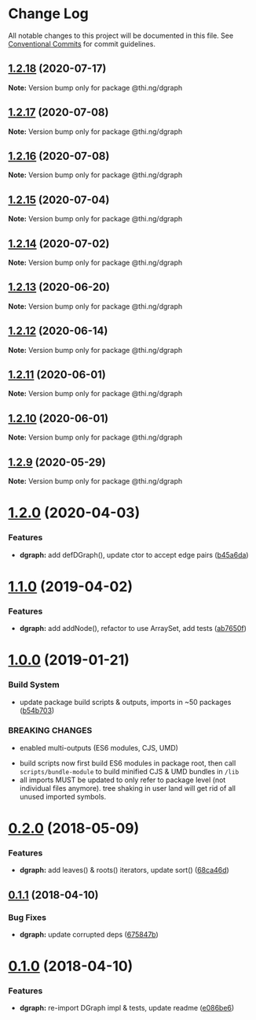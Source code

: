 # Change Log

All notable changes to this project will be documented in this file.
See [Conventional Commits](https://conventionalcommits.org) for commit guidelines.

## [1.2.18](https://github.com/thi-ng/umbrella/compare/@thi.ng/dgraph@1.2.17...@thi.ng/dgraph@1.2.18) (2020-07-17)

**Note:** Version bump only for package @thi.ng/dgraph





## [1.2.17](https://github.com/thi-ng/umbrella/compare/@thi.ng/dgraph@1.2.16...@thi.ng/dgraph@1.2.17) (2020-07-08)

**Note:** Version bump only for package @thi.ng/dgraph





## [1.2.16](https://github.com/thi-ng/umbrella/compare/@thi.ng/dgraph@1.2.15...@thi.ng/dgraph@1.2.16) (2020-07-08)

**Note:** Version bump only for package @thi.ng/dgraph





## [1.2.15](https://github.com/thi-ng/umbrella/compare/@thi.ng/dgraph@1.2.14...@thi.ng/dgraph@1.2.15) (2020-07-04)

**Note:** Version bump only for package @thi.ng/dgraph





## [1.2.14](https://github.com/thi-ng/umbrella/compare/@thi.ng/dgraph@1.2.13...@thi.ng/dgraph@1.2.14) (2020-07-02)

**Note:** Version bump only for package @thi.ng/dgraph





## [1.2.13](https://github.com/thi-ng/umbrella/compare/@thi.ng/dgraph@1.2.12...@thi.ng/dgraph@1.2.13) (2020-06-20)

**Note:** Version bump only for package @thi.ng/dgraph





## [1.2.12](https://github.com/thi-ng/umbrella/compare/@thi.ng/dgraph@1.2.11...@thi.ng/dgraph@1.2.12) (2020-06-14)

**Note:** Version bump only for package @thi.ng/dgraph





## [1.2.11](https://github.com/thi-ng/umbrella/compare/@thi.ng/dgraph@1.2.10...@thi.ng/dgraph@1.2.11) (2020-06-01)

**Note:** Version bump only for package @thi.ng/dgraph





## [1.2.10](https://github.com/thi-ng/umbrella/compare/@thi.ng/dgraph@1.2.9...@thi.ng/dgraph@1.2.10) (2020-06-01)

**Note:** Version bump only for package @thi.ng/dgraph





## [1.2.9](https://github.com/thi-ng/umbrella/compare/@thi.ng/dgraph@1.2.8...@thi.ng/dgraph@1.2.9) (2020-05-29)

**Note:** Version bump only for package @thi.ng/dgraph





# [1.2.0](https://github.com/thi-ng/umbrella/compare/@thi.ng/dgraph@1.1.25...@thi.ng/dgraph@1.2.0) (2020-04-03)


### Features

* **dgraph:** add defDGraph(), update ctor to accept edge pairs ([b45a6da](https://github.com/thi-ng/umbrella/commit/b45a6da939348bd49134d499259889332d0e950f))





# [1.1.0](https://github.com/thi-ng/umbrella/compare/@thi.ng/dgraph@1.0.13...@thi.ng/dgraph@1.1.0) (2019-04-02)

### Features

* **dgraph:** add addNode(), refactor to use ArraySet, add tests ([ab7650f](https://github.com/thi-ng/umbrella/commit/ab7650f))

# [1.0.0](https://github.com/thi-ng/umbrella/compare/@thi.ng/dgraph@0.2.35...@thi.ng/dgraph@1.0.0) (2019-01-21)

### Build System

* update package build scripts & outputs, imports in ~50 packages ([b54b703](https://github.com/thi-ng/umbrella/commit/b54b703))

### BREAKING CHANGES

* enabled multi-outputs (ES6 modules, CJS, UMD)

- build scripts now first build ES6 modules in package root, then call
  `scripts/bundle-module` to build minified CJS & UMD bundles in `/lib`
- all imports MUST be updated to only refer to package level
  (not individual files anymore). tree shaking in user land will get rid of
  all unused imported symbols.

<a name="0.2.0"></a>
# [0.2.0](https://github.com/thi-ng/umbrella/compare/@thi.ng/dgraph@0.1.10...@thi.ng/dgraph@0.2.0) (2018-05-09)

### Features

* **dgraph:** add leaves() & roots() iterators, update sort() ([68ca46d](https://github.com/thi-ng/umbrella/commit/68ca46d))

<a name="0.1.1"></a>
## [0.1.1](https://github.com/thi-ng/umbrella/compare/@thi.ng/dgraph@0.1.0...@thi.ng/dgraph@0.1.1) (2018-04-10)

### Bug Fixes

* **dgraph:** update corrupted deps ([675847b](https://github.com/thi-ng/umbrella/commit/675847b))

<a name="0.1.0"></a>
# [0.1.0](https://github.com/thi-ng/umbrella/compare/@thi.ng/dgraph@0.0.3...@thi.ng/dgraph@0.1.0) (2018-04-10)

### Features

* **dgraph:** re-import DGraph impl & tests, update readme ([e086be6](https://github.com/thi-ng/umbrella/commit/e086be6))
